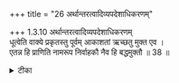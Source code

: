+++
title = "26 अर्थान्तरत्वादिव्यपदेशाधिकरणम्"

+++
1.3.10 अर्थान्तरत्वादिव्यपदेशाधिकरणम्  
धूत्वेति वाक्ये प्रकृतस्तु पूर्वम् आकाशतां ऋच्छतु मुक्त एव ।  
एतन्न हि प्राणिति नामरूप निर्वाहकौ नैव हि बद्धमुक्तौ ॥ 38 ॥

<details><summary>टीका</summary>

1.3.10 अर्थान्तरत्वादिव्यपदेशाधिकरणम् The contention that the word आकाश in the छान्दोग्य text 'that which is called आकाश is the revealer of the names and forms' (VIII.xiv.1) stands for the liberated soul who is referred to earlier in the same text (छान्द् Up., VIII.xiii.1) is wrong because neither the soul in bondage nor in liberation is capable of distinguishing the world into names and forms. (Hence the word आकाश refers to Supreme Brahman).
</details>


